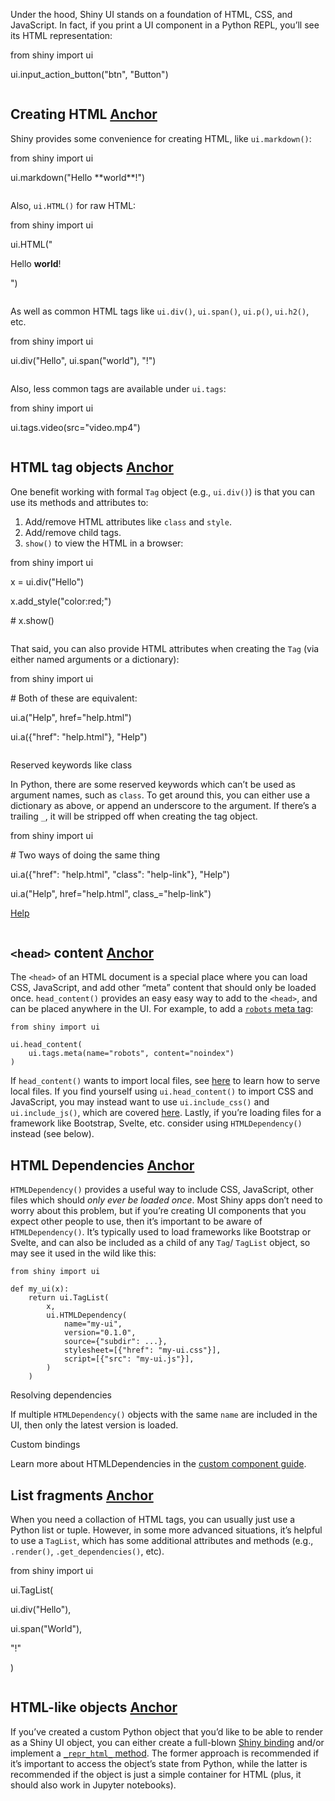 Under the hood, Shiny UI stands on a foundation of HTML, CSS, and JavaScript. In fact, if you print a UI component in a Python REPL, you’ll see its HTML representation:

from shiny import ui

ui.input\_action\_button("btn", "Button")

```output-content

```

## Creating HTML [Anchor](https://shiny.posit.co/py/docs/ui-html.html\#creating-html)

Shiny provides some convenience for creating HTML, like `ui.markdown()`:

from shiny import ui

ui.markdown("Hello \*\*world\*\*!")

```output-content

```

Also, `ui.HTML()` for raw HTML:

from shiny import ui

ui.HTML("<p>Hello <strong>world</strong>!</p>")

```output-content

```

As well as common HTML tags like `ui.div()`, `ui.span()`, `ui.p()`, `ui.h2()`, etc.

from shiny import ui

ui.div("Hello", ui.span("world"), "!")

```output-content

```

Also, less common tags are available under `ui.tags`:

from shiny import ui

ui.tags.video(src="video.mp4")

```output-content

```

## HTML tag objects [Anchor](https://shiny.posit.co/py/docs/ui-html.html\#html-tag-objects)

One benefit working with formal `Tag` object (e.g., `ui.div()`) is that you can use its methods and attributes to:

1. Add/remove HTML attributes like `class` and `style`.
2. Add/remove child tags.
3. `show()` to view the HTML in a browser:

from shiny import ui

x = ui.div("Hello")

x.add\_style("color:red;")

\# x.show()

```output-content

```

That said, you can also provide HTML attributes when creating the `Tag` (via either named arguments or a dictionary):

from shiny import ui

\# Both of these are equivalent:

ui.a("Help", href="help.html")

ui.a({"href": "help.html"}, "Help")

```output-content

```

Reserved keywords like class

In Python, there are some reserved keywords which can’t be used as argument names, such as `class`. To get around this, you can either use a dictionary as above, or append an underscore to the argument. If there’s a trailing `_`, it will be stripped off when creating the tag object.

from shiny import ui

\# Two ways of doing the same thing

ui.a({"href": "help.html", "class": "help-link"}, "Help")

ui.a("Help", href="help.html", class\_="help-link")

<a href="help.html">Help</a>

```output-content

```

## `<head>` content [Anchor](https://shiny.posit.co/py/docs/ui-html.html\#head-content)

The `<head>` of an HTML document is a special place where you can load CSS, JavaScript, and add other “meta” content that should only be loaded once. `head_content()` provides an easy easy way to add to the `<head>`, and can be placed anywhere in the UI. For example, to add a [`robots` meta tag](https://developers.google.com/search/docs/crawling-indexing/robots-meta-tag):

```sourceCode python
from shiny import ui

ui.head_content(
    ui.tags.meta(name="robots", content="noindex")
)
```

If `head_content()` wants to import local files, see [here](https://shiny.posit.co/py/docs/ui-customize.html#serve-local-files) to learn how to serve local files. If you find yourself using `ui.head_content()` to import CSS and JavaScript, you may instead want to use `ui.include_css()` and `ui.include_js()`, which are covered [here](https://shiny.posit.co/py/docs/ui-customize.html#css-file). Lastly, if you’re loading files for a framework like Bootstrap, Svelte, etc. consider using `HTMLDependency()` instead (see below).

## HTML Dependencies [Anchor](https://shiny.posit.co/py/docs/ui-html.html\#html-dependencies)

`HTMLDependency()` provides a useful way to include CSS, JavaScript, other files which should _only ever be loaded once_. Most Shiny apps don’t need to worry about this problem, but if you’re creating UI components that you expect other people to use, then it’s important to be aware of `HTMLDependency()`. It’s typically used to load frameworks like Bootstrap or Svelte, and can also be included as a child of any `Tag`/ `TagList` object, so may see it used in the wild like this:

```sourceCode python
from shiny import ui

def my_ui(x):
    return ui.TagList(
        x,
        ui.HTMLDependency(
            name="my-ui",
            version="0.1.0",
            source={"subdir": ...},
            stylesheet=[{"href": "my-ui.css"}],
            script=[{"src": "my-ui.js"}],
        )
    )
```

Resolving dependencies

If multiple `HTMLDependency()` objects with the same `name` are included in the UI, then only the latest version is loaded.

Custom bindings

Learn more about HTMLDependencies in the [custom component guide](https://shiny.posit.co/py/docs/custom-component-one-off.html).

## List fragments [Anchor](https://shiny.posit.co/py/docs/ui-html.html\#list-fragments)

When you need a collaction of HTML tags, you can usually just use a Python list or tuple. However, in some more advanced situations, it’s helpful to use a `TagList`, which has some additional attributes and methods (e.g., `.render()`, `.get_dependencies()`, etc).

from shiny import ui

ui.TagList(

ui.div("Hello"),

ui.span("World"),

"!"

)

```output-content

```

## HTML-like objects [Anchor](https://shiny.posit.co/py/docs/ui-html.html\#html-like-objects)

If you’ve created a custom Python object that you’d like to be able to render as a Shiny UI object, you can either create a full-blown [Shiny binding](https://shiny.posit.co/py/docs/custom-component-one-off.html) and/or implement a [`_repr_html_` method](https://ipython.readthedocs.io/en/stable/config/integrating.html#rich-display). The former approach is recommended if it’s important to access the object’s state from Python, while the latter is recommended if the object is just a simple container for HTML (plus, it should also work in Jupyter notebooks).
